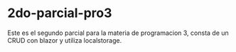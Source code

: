 # 2do-parcial-pro3

Este es el segundo parcial para la materia de programacion 3, consta de un CRUD con blazor y utiliza localstorage.
